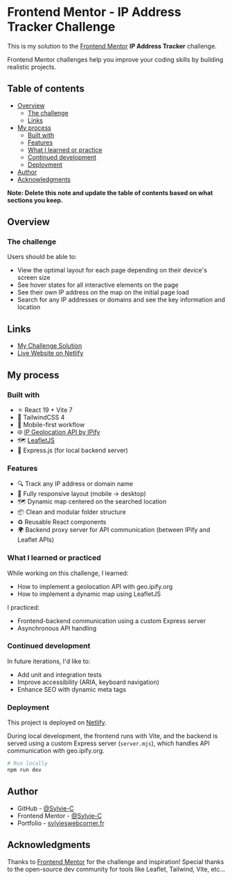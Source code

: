 # Frontend Mentor - IP Address Tracker Challenge

This is my solution to the [Frontend Mentor](https://www.frontendmentor.io/challenges/ip-address-tracker-I8-0yYAH0) **IP Address Tracker** challenge.

Frontend Mentor challenges help you improve your coding skills by building realistic projects.

## Table of contents

- [Overview](#overview)
  - [The challenge](#the-challenge)
  - [Links](#Links)
- [My process](#my-process)
  - [Built with](#built-with)
  - [Features](#Features)
  - [What I learned or practice](#what-i-learned-or-practiced)
  - [Continued development](#continued-development)
  - [Deployment](#deployment)
- [Author](#author)
- [Acknowledgments](#acknowledgments)

**Note: Delete this note and update the table of contents based on what sections you keep.**

## Overview

### The challenge

Users should be able to:

- View the optimal layout for each page depending on their device's screen size
- See hover states for all interactive elements on the page
- See their own IP address on the map on the initial page load
- Search for any IP addresses or domains and see the key information and location

## Links

- [My Challenge Solution](https://www.frontendmentor.io/solutions/deployed-app-frontend-netlify-MwlW0DI-Js)
- [Live Website on Netlify](https://ip-tracker-frontend.netlify.app)

## My process

### Built with

- ⚛️ React 19 + Vite 7
- 🎨 TailwindCSS 4
- 📱 Mobile-first workflow
- 🌐 [IP Geolocation API by IPify](https://geo.ipify.org/)
- 🗺️ [LeafletJS](https://leafletjs.com/)
- 🧩 Express.js (for local backend server)

### Features

- 🔍 Track any IP address or domain name
- 📱 Fully responsive layout (mobile → desktop)
- 🗺️ Dynamic map centered on the searched location
- 📦 Clean and modular folder structure
- ♻️ Reusable React components
- 🌍 Backend proxy server for API communication (between IPify and Leaflet APIs)

### What I learned or practiced

While working on this challenge, I learned:

- How to implement a geolocation API with geo.ipify.org
- How to implement a dynamic map using LeafletJS

I practiced:

- Frontend-backend communication using a custom Express server
- Asynchronous API handling

### Continued development

In future iterations, I'd like to:

- Add unit and integration tests
- Improve accessibility (ARIA, keyboard navigation)
- Enhance SEO with dynamic meta tags

### Deployment

This project is deployed on [Netlify](https://www.netlify.com/).

During local development, the frontend runs with Vite, and the backend is served using a custom Express server (`server.mjs`), which handles API communication with geo.ipify.org.

```bash
# Run locally
npm run dev
```

## Author

- GitHub - [@Sylvie-C](https://github.com/Sylvie-C)
- Frontend Mentor - [@Sylvie-C](https://www.frontendmentor.io/profile/Sylvie-C)
- Portfolio - [sylvieswebcorner.fr](https://sylvieswebcorner.fr)

## Acknowledgments

Thanks to [Frontend Mentor](https://www.frontendmentor.io/) for the challenge and inspiration!
Special thanks to the open-source dev community for tools like Leaflet, Tailwind, Vite, etc...
